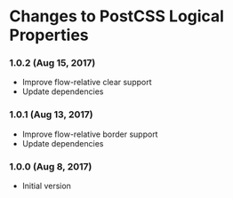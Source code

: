 # Changes to PostCSS Logical Properties

### 1.0.2 (Aug 15, 2017)

- Improve flow-relative clear support
- Update dependencies

### 1.0.1 (Aug 13, 2017)

- Improve flow-relative border support
- Update dependencies

### 1.0.0 (Aug 8, 2017)

- Initial version
